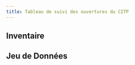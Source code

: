 ```yaml
---
title: Tableau de suivi des ouvertures du CITP
---
```


## Inventaire

<InventoryAirtable />

## Jeu de Données

<DatagouvfrDatasetCard id="tableau-de-suivi-des-ouvertures-de-donnees-codes-sources-et-api-publics" />
